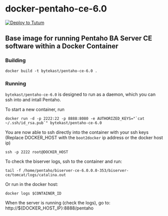 docker-pentaho-ce-6.0
==============

[![Deploy to Tutum](https://s.tutum.co/deploy-to-tutum.svg)](https://dashboard.tutum.co/stack/deploy/)

## Base image for running Pentaho BA Server CE software within a Docker Container

### Building
```
docker build -t bytekast/pentaho-ce-6.0 .
```

### Running

`bytekast/pentaho-ce-6.0` is designed to run as a daemon, which you can ssh into and intall Pentaho.

To start a new container, run
```
docker run -d -p 2222:22 -p 8888:8080 -e AUTHORIZED_KEYS="`cat ~/.ssh/id_rsa.pub`" bytekast/pentaho-ce-6.0
```

You are now able to ssh directly into the container with your ssh keys (Replace DOCKER_HOST with the `boot2docker` ip address or the docker host ip)
```
ssh -p 2222 root@DOCKER_HOST
```

To check the biserver logs, ssh to the container and run:
```
tail -f /home/pentaho/biserver-ce-6.0.0.0-353/biserver-ce/tomcat/logs/catalina.out
```

Or run in the docker host:
```
docker logs $CONTAINER_ID
```

When the server is running (check the logs), go to: http://${DOCKER_HOST_IP}:8888/pentaho

